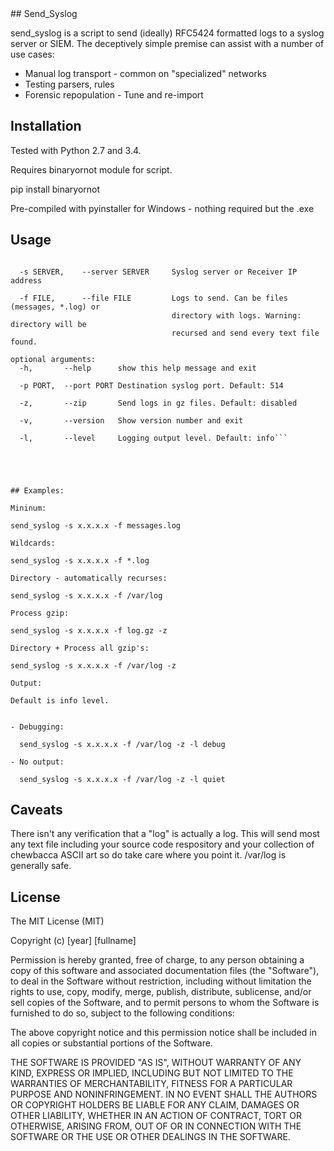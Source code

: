 <snippet>
  <content>
## Send_Syslog

send_syslog is a script to send (ideally) RFC5424 formatted logs to a syslog server or SIEM. The deceptively simple premise can assist with a number of use cases:

 * Manual log transport - common on "specialized" networks
 * Testing parsers, rules
 * Forensic repopulation - Tune and re-import

## Installation

Tested with Python 2.7 and 3.4.

Requires binaryornot module for script.

pip install binaryornot

Pre-compiled with pyinstaller for Windows - nothing required but the .exe

## Usage

```Usage:

  -s SERVER,    --server SERVER 	Syslog server or Receiver IP address

  -f FILE,      --file FILE         Logs to send. Can be files (messages, *.log) or
                                    directory with logs. Warning: directory will be
                                    recursed and send every text file found.

optional arguments:
  -h,		--help		show this help message and exit

  -p PORT,	--port PORT Destination syslog port. Default: 514

  -z,		--zip		Send logs in gz files. Default: disabled

  -v,		--version   Show version number and exit

  -l, 		--level		Logging output level. Default: info```





## Examples:

Mininum:

send_syslog -s x.x.x.x -f messages.log

Wildcards:

send_syslog -s x.x.x.x -f *.log

Directory - automatically recurses:

send_syslog -s x.x.x.x -f /var/log

Process gzip:

send_syslog -s x.x.x.x -f log.gz -z

Directory + Process all gzip's:

send_syslog -s x.x.x.x -f /var/log -z

Output:

Default is info level.


- Debugging:

  send_syslog -s x.x.x.x -f /var/log -z -l debug

- No output:

  send_syslog -s x.x.x.x -f /var/log -z -l quiet

```
## Caveats

There isn't any verification that a "log" is actually a log. This will send
most any text file including your source code respository and your collection
of chewbacca ASCII art so do take care where you point it. /var/log is generally
safe.

## License

The MIT License (MIT)

Copyright (c) [year] [fullname]

Permission is hereby granted, free of charge, to any person obtaining a copy
of this software and associated documentation files (the "Software"), to deal
in the Software without restriction, including without limitation the rights
to use, copy, modify, merge, publish, distribute, sublicense, and/or sell
copies of the Software, and to permit persons to whom the Software is
furnished to do so, subject to the following conditions:

The above copyright notice and this permission notice shall be included in all
copies or substantial portions of the Software.

THE SOFTWARE IS PROVIDED "AS IS", WITHOUT WARRANTY OF ANY KIND, EXPRESS OR
IMPLIED, INCLUDING BUT NOT LIMITED TO THE WARRANTIES OF MERCHANTABILITY,
FITNESS FOR A PARTICULAR PURPOSE AND NONINFRINGEMENT. IN NO EVENT SHALL THE
AUTHORS OR COPYRIGHT HOLDERS BE LIABLE FOR ANY CLAIM, DAMAGES OR OTHER
LIABILITY, WHETHER IN AN ACTION OF CONTRACT, TORT OR OTHERWISE, ARISING FROM,
OUT OF OR IN CONNECTION WITH THE SOFTWARE OR THE USE OR OTHER DEALINGS IN THE
SOFTWARE.

></content>

</snippet>
